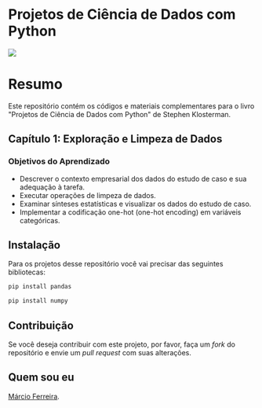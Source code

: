 # Projetos de Ciência de Dados com Python

<img src="https://github.com/msftro/Projetos-Packt/assets/145237548/ecbee1fd-9580-4c5a-8817-102eec69fb88">

# Resumo

Este repositório contém os códigos e materiais complementares para o livro "Projetos de Ciência de Dados com Python" de Stephen Klosterman.

## Capítulo 1: Exploração e Limpeza de Dados

### Objetivos do Aprendizado

- Descrever o contexto empresarial dos dados do estudo de caso e sua adequação à tarefa.
- Executar operações de limpeza de dados.
- Examinar sínteses estatísticas e visualizar os dados do estudo de caso.
- Implementar a codificação one-hot (one-hot encoding) em variáveis categóricas.

## Instalação

Para os projetos desse repositório você vai precisar das seguintes bibliotecas:

```sh
pip install pandas
```
```sh
pip install numpy
```

## Contribuição

Se você deseja contribuir com este projeto, por favor, faça um *fork* do repositório e envie um *pull request* com suas alterações.

## Quem sou eu

[Márcio Ferreira](https://www.linkedin.com/in/ms-ferreira/).
